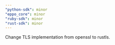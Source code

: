 ```yaml
---
"python-sdk": minor
"eppo_core": minor
"ruby-sdk": minor
"rust-sdk": minor
---
```


Change TLS implementation from openssl to rustls.
